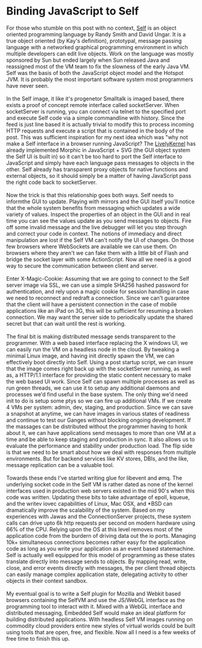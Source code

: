Binding JavaScript to Self
==========================

For those who stumble on this post with no context, <a href="http://selflanguage.org">Self</a> is an object oriented programming language by Randy Smith and David Ungar.  It is a true object oriented (by Kay&#39;s definition), prototypal, message passing language with a networked graphical programming environment in which multiple developers can edit live objects. Work on the language was mostly sponsored by Sun but ended largely when Sun released Java and reassigned most of the VM team to fix the slowness of the early Java VM. Self was the basis of both the JavaScript object model and the Hotspot JVM.  It is probably the most important software system most programmers have never seen. <br><br>In the Self image, it like it&#39;s progenetor Smalltalk is imaged based, there exists a proof of concept remote interface called socketServer. When socketServer is running, you can connect via telnet to the specified port and execute Self code via a simple commandline with history. Since the feed is just line based it is actually trivial to modify this to process incoming HTTP requests and execute a script that is contained in the body of the post. This was sufficient inspiration for my next idea which was "why not make a Self interface in a browser running JavaScript?  The <a href="http://livelykernel.org">LivelyKernel</a> has already implemented Morphic in JavaScript + SVG (the GUI object system the Self UI is built in) so it can&#39;t be too hard to port the Self interface to JavaScript and simply have each language pass messages to objects in the other. Self already has transparent proxy objects for native functions and external objects, so it should simply be a matter of having JavaScript pass the right code back to socketServer. <br><br>Now the trick is that this relationship goes both ways. Self needs to informthe GUI to update. Playing with mirrors and the GUI itself you&#39;ll notice that the whole system benefits from messaging which updates a wide variety of values. Inspect the properties of an object in the GUI and in real time you can see the values update as you send messages to objects. Fire off some invalid message and the live debugger will let you step through and correct your code in context. The notions of immediacy and direct manipulation are lost if the Self VM can&#39;t notify the UI of changes. On those few browsers where WebSockets are available we can use them. On browsers where they aren&#39;t we can fake them with a little bit of Flash and bridge the socket layer with some ActionScript. Now all we need is a good way to secure the communication between client and server. <br><br>Enter X-Magic-Cookie:  Assuming that we are going to connect to the Self server image via SSL, we can use a simple SHA256 hashed password for authentication, and rely upon a magic cookie for session handling in case we need to reconnect and redraft a connection.  Since we can&#39;t guarantee that the client will have a persistent connection in the case of mobile applications like an iPad on 3G, this will be sufficient for resuming a broken connection. We may want the server side to periodically update the shared secret but that can wait until the rest is working. <br><br>The final bit is making distributed message sends transparent to the programmer. With a web based interface replacing the X windows UI, we can easily run the VM on a headless node in the cloud. By tweaking a minimal Linux image, and having init directly spawn the VM, we can effectively boot directly into Self. Using a post startup script, we can insure that the image comes right back up with the socketServer running, as well as, a HTTP/1.1 interface for providing the static content necessary to make the web based UI work. Since Self can spawn multiple processes as well as run green threads, we can use it to setup any additional daemons and processes we&#39;d find useful in the base system. The only thing we&#39;d need init to do is setup some ptys so we can fire up additional VMs. If we create 4 VMs per system: admin, dev, staging, and production. Since we can save a snapshot at anytime, we can have images in various states of readiness and continue to test our Ganges without blocking ongoing development. If the massages can be distributed without the programmer having to honk about it, we can have applications send messages to more than one VM at a time and be able to keep staging and production in sync. It also allows us to evaluate the performance and stability under production load. The flip side is that we need to be smart about how we deal with responses from multiple environments. But for backend services like KV stores, DBIs, and the like, message replication can be a valuable tool. <br><br>Towards these ends I&#39;ve started writing glue for libevent and ømq. The underlying socket code in the Self VM is rather dated as none of the kernel interfaces used in production web servers existed in the mid 90&#39;s when this code was written. Updating these bits to take advantage of epoll, kqueue, and the writev iovec capabilities of Linux, Mac OSX, and *BSD can dramatically improve the scalability of the system. Based on my experiences with Jawas and the ConnectionServer projects, these system calls can drive upto 6k http requests per second on modern hardware using 66% of the CPU. Relying upon the OS at this level removes most of the application code from the burdern of driving data out the io ports. Managing 10k+ simultaneous connections becomes rather easy for the application code as long as you write your application as an event based statemachine.  Self is actually well equipped for this model of programming as these states translate directly into message sends to objects.  By mapping read, write, close, and error events directly with messages, the per client thread objects can easily manage complex application state, delegating activity to other objects in their context sandbox. <br><br>My eventual goal is to write a Self plugin for Mozilla and Webkit based browsers containing the SelfVM and use the JS/WebGL interface as the programming tool to interact with it. Mixed with a WebGL interface and distributed messaging, Embedded Self would make an ideal platform for building distributed applications. With headless Self VM images running on commodity cloud providers entire new styles of virtual worlds could be built using tools that are open, free, and flexible. Now all I need is a few weeks of free time to finish this up. 